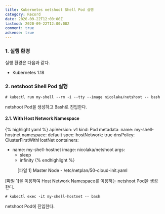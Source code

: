 ```yaml
---
title: Kubernetes netshoot Shell Pod 실행
category: Record
date: 2020-09-22T12:00:00Z
lastmod: 2020-09-22T12:00:00Z
comment: true
adsense: true
---
```


### 1. 실행 환경

실행 환경은 다음과 같다.

* Kubernetes 1.18

### 2. netshoot Shell Pod 실행

~~~console
# kubectl run my-shell --rm -i --tty --image nicolaka/netshoot -- bash
~~~

netshoot Pod을 생성하고 Bash로 진입한다.

#### 2.1. With Host Network Namespace

{% highlight yaml %}
apiVersion: v1
kind: Pod
metadata:
  name: my-shell-hostnet
  namespace: default
spec:
  hostNetwork: true
  dnsPolicy: ClusterFirstWithHostNet
  containers:
  - name: my-shell-hostnet
    image: nicolaka/netshoot
    args:
    - sleep
    - infinity
{% endhighlight %}
<figure>
<figcaption class="caption">[파일 1] Master Node - /etc/netplan/50-cloud-init.yaml</figcaption>
</figure>

[파일 1]을 이용하여 Host Network Namespace를 이용하는 netshoot Pod을 생성한다.

~~~console
# kubectl exec -it my-shell-hostnet -- bash
~~~

netshoot Pod에 진입한다.

